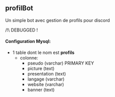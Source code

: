 ## profilBot
Un simple bot avec gestion de profils pour discord

/!\ DEBUGGED !

#### Configuration Mysql:

* 1 table dont le nom est **profils**
    * colonne:
        * pseudo (varchar) PRIMARY KEY
        * picture (text)
        * presentation (text)
        * langage (varchar)
        * website (varchar)
        * banner (text)
